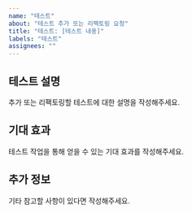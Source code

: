 ```yaml
---
name: "테스트"
about: "테스트 추가 또는 리팩토링 요청"
title: "테스트: [테스트 내용]"
labels: "테스트"
assignees: ""
---
```


## 테스트 설명

추가 또는 리팩토링할 테스트에 대한 설명을 작성해주세요.

## 기대 효과

테스트 작업을 통해 얻을 수 있는 기대 효과를 작성해주세요.

## 추가 정보

기타 참고할 사항이 있다면 작성해주세요.
